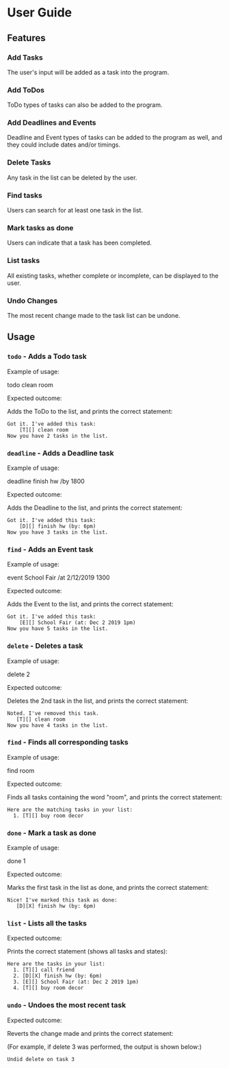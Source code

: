 # User Guide

## Features

### Add Tasks

The user's input will be added
as a task into the program.

### Add ToDos

ToDo types of tasks can also be added
to the program.

### Add Deadlines and Events

Deadline and Event types of tasks can be added
to the program as well, and they could include
dates and/or timings.

### Delete Tasks

Any task in the list can be deleted by the user.

### Find tasks

Users can search for at least one task in the list.

### Mark tasks as done

Users can indicate that a task has been completed.

### List tasks

All existing tasks, whether complete or incomplete,
can be displayed to the user.

### Undo Changes

The most recent change made to the task list
can be undone.

## Usage

### `todo` - Adds a Todo task

Example of usage:

todo clean room

Expected outcome:

Adds the ToDo to the list, and prints
the correct statement:

```
Got it. I've added this task:  
    [T][] clean room
Now you have 2 tasks in the list.
```
### `deadline` - Adds a Deadline task

Example of usage:

deadline finish hw /by 1800

Expected outcome:

Adds the Deadline to the list, and prints
the correct statement:

```
Got it. I've added this task:
    [D][] finish hw (by: 6pm)
Now you have 3 tasks in the list.
```

### `find` - Adds an Event task

Example of usage:

event School Fair /at 2/12/2019 1300

Expected outcome:

Adds the Event to the list, and prints
the correct statement:

```
Got it. I've added this task:
    [E][] School Fair (at: Dec 2 2019 1pm)
Now you have 5 tasks in the list.
```

### `delete` - Deletes a task

Example of usage:

delete 2

Expected outcome:

Deletes the 2nd task in the list, and
prints the correct statement:

```
Noted. I've removed this task.
   [T][] clean room
Now you have 4 tasks in the list.
```

### `find` - Finds all corresponding tasks

Example of usage:

find room

Expected outcome:

Finds all tasks containing the word "room",
and prints the correct statement:

```
Here are the matching tasks in your list:
  1. [T][] buy room decor
```

### `done` - Mark a task as done

Example of usage:

done 1

Expected outcome:

Marks the first task in the list as done,
and prints the correct statement:

```
Nice! I've marked this task as done:
   [D][X] finish hw (by: 6pm)
```

### `list` - Lists all the tasks

Expected outcome:

Prints the correct statement (shows
all tasks and states):

```
Here are the tasks in your list:
  1. [T][] call friend
  2. [D][X] finish hw (by: 6pm)
  3. [E][] School Fair (at: Dec 2 2019 1pm)
  4. [T][] buy room decor
```

### `undo` - Undoes the most recent task

Expected outcome:

Reverts the change made and prints the
correct statement:

(For example, if delete 3 was performed,
the output is shown below:)

```
Undid delete on task 3
```
